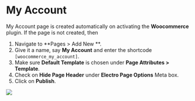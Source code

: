 # My Account

My Account page is created automatically on activating the **Woocommerce** plugin. If the page is not created, then

1. Navigate to **Pages > Add New **.
2. Give it a name, say **My Account** and enter the shortcode `[woocommerce_my_account]`.
3. Make sure **Default Template** is chosen under **Page Attributes > Template**.
4. Check on **Hide Page Header** under **Electro Page Options** Meta box.
5. Click on **Publish**.

![](http://transvelo.github.io/docs/electro/images/page-myaccount.png)
